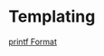 # Templating
[printf Format](https://github.com/Chaoses-Ib/FormalLanguages/blob/main/Computer%20Languages/Template%20Languages/printf%20Format.md)